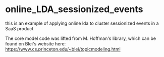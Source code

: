 # online_LDA_sessionized_events
this is an example of applying online lda to cluster sessionized events in a SaaS product


The core model code was lifted from M. Hoffman's library, which can be found on Blei's website here: https://www.cs.princeton.edu/~blei/topicmodeling.html

